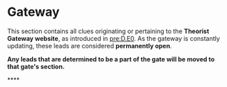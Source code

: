 # Gateway

This section contains all clues originating or pertaining to the **Theorist Gateway website**, as introduced in [pre:D.E0](../pre-arg/digital/d.e0-theorist-gateway.md). As the gateway is constantly updating, these leads are considered **permanently open**.

**Any leads that are determined to be a part of the gate will be moved to that gate's section.**

\*\*\*\*

